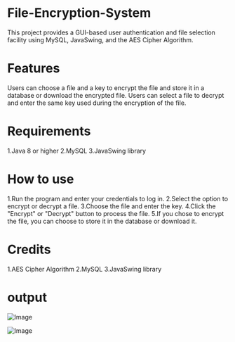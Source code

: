# File-Encryption-System

This project provides a GUI-based user authentication and file selection facility using MySQL, JavaSwing, and the AES Cipher Algorithm.
# Features
Users can choose a file and a key to encrypt the file and store it in a database or download the encrypted file.
Users can select a file to decrypt and enter the same key used during the encryption of the file.
# Requirements
1.Java 8 or higher
2.MySQL
3.JavaSwing library
# How to use
1.Run the program and enter your credentials to log in.
2.Select the option to encrypt or decrypt a file.
3.Choose the file and enter the key.
4.Click the "Encrypt" or "Decrypt" button to process the file.
5.If you chose to encrypt the file, you can choose to store it in the database or download it.
# Credits
1.AES Cipher Algorithm
2.MySQL
3.JavaSwing library
# output
![Image](https://github.com/user-attachments/assets/9c17ecc8-7e20-402d-8967-2048c7ef1ba8)

![Image](https://github.com/user-attachments/assets/2eefb7d4-9854-4768-af41-b5fdb35c9c99)

